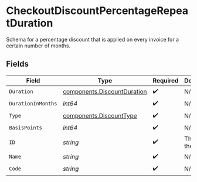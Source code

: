 # CheckoutDiscountPercentageRepeatDuration

Schema for a percentage discount that is applied on every invoice
for a certain number of months.


## Fields

| Field                                                                      | Type                                                                       | Required                                                                   | Description                                                                |
| -------------------------------------------------------------------------- | -------------------------------------------------------------------------- | -------------------------------------------------------------------------- | -------------------------------------------------------------------------- |
| `Duration`                                                                 | [components.DiscountDuration](../../models/components/discountduration.md) | :heavy_check_mark:                                                         | N/A                                                                        |
| `DurationInMonths`                                                         | *int64*                                                                    | :heavy_check_mark:                                                         | N/A                                                                        |
| `Type`                                                                     | [components.DiscountType](../../models/components/discounttype.md)         | :heavy_check_mark:                                                         | N/A                                                                        |
| `BasisPoints`                                                              | *int64*                                                                    | :heavy_check_mark:                                                         | N/A                                                                        |
| `ID`                                                                       | *string*                                                                   | :heavy_check_mark:                                                         | The ID of the object.                                                      |
| `Name`                                                                     | *string*                                                                   | :heavy_check_mark:                                                         | N/A                                                                        |
| `Code`                                                                     | *string*                                                                   | :heavy_check_mark:                                                         | N/A                                                                        |